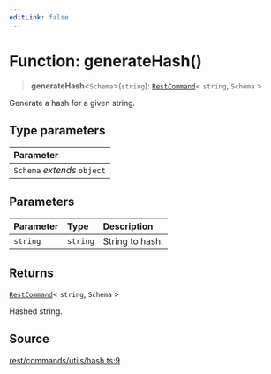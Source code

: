 ```yaml
---
editLink: false
---
```


# Function: generateHash()

> **generateHash**\<`Schema`\>(`string`): [`RestCommand`](../interfaces/interface.RestCommand.md)\< `string`, `Schema`
> \>

Generate a hash for a given string.

## Type parameters

| Parameter                   |
| :-------------------------- |
| `Schema` _extends_ `object` |

## Parameters

| Parameter | Type     | Description     |
| :-------- | :------- | :-------------- |
| `string`  | `string` | String to hash. |

## Returns

[`RestCommand`](../interfaces/interface.RestCommand.md)\< `string`, `Schema` \>

Hashed string.

## Source

[rest/commands/utils/hash.ts:9](https://github.com/directus/directus/blob/7789a6c53/sdk/src/rest/commands/utils/hash.ts#L9)
